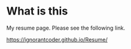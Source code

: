 # What is this
My resume page.
Please see the following link.  

https://ignorantcoder.github.io/Resume/
